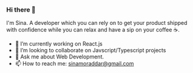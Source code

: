 ### Hi there 👋

I'm Sina.
A developer which you can rely on to get your product shipped with confidence while you can relax and have a sip on your coffee ☕️.

- 🔭 I’m currently working on React.js
- 👯 I’m looking to collaborate on Javscript/Typescript projects
- 💬 Ask me about Web Development.
- 📫 How to reach me: sinamoraddar@gmail.com

<!-- - 😄 Pronouns: ... -->
<!-- - ⚡ Fun fact: ... -->
<!-- **sinamoraddar/sinamoraddar** is a ✨ _special_ ✨ repository because its `README.md` (this file) appears on your GitHub profile. -->

<!-- Here are some ideas to get you started: -->
<!-- - 🌱 I’m currently learning TDD -->
<!-- - 🤔 I’m looking for help with ... -->
